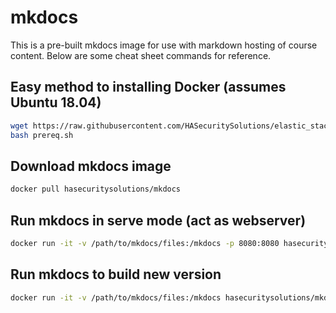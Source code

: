 # mkdocs
This is a pre-built mkdocs image for use with markdown hosting of course content. Below are some cheat sheet commands for reference.

## Easy method to installing Docker (assumes Ubuntu 18.04)

```bash
wget https://raw.githubusercontent.com/HASecuritySolutions/elastic_stack/master/scripts/prereq.sh
bash prereq.sh
```

## Download mkdocs image

```bash
docker pull hasecuritysolutions/mkdocs
```

## Run mkdocs in serve mode (act as webserver)

```bash
docker run -it -v /path/to/mkdocs/files:/mkdocs -p 8080:8080 hasecuritysolutions/mkdocs mkdocs serve --dev-addr 0.0.0.0:8080 --config-file /mkdocs/mkdocs.yml
```

## Run mkdocs to build new version

```bash
docker run -it -v /path/to/mkdocs/files:/mkdocs hasecuritysolutions/mkdocs
```
